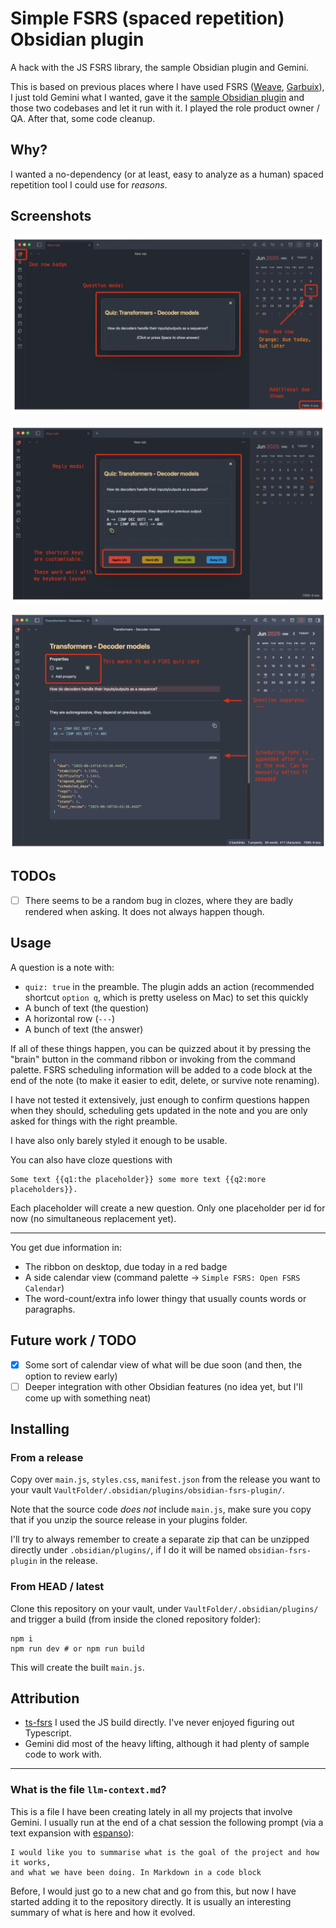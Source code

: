 # Simple FSRS (spaced repetition) Obsidian plugin

A hack with the JS FSRS library, the sample Obsidian plugin and Gemini.

This is based on previous places where I have used FSRS ([Weave](https://github.com/rberenguel/weave),
[Garbuix](https://github.com/rberenguel/garbuix)), I just told Gemini what I wanted, gave it the
[sample Obsidian plugin](https://github.com/obsidianmd/obsidian-sample-plugin) and those two codebases
and let it run with it. I played the role product owner / QA. After that, some code cleanup.

## Why?

I wanted a no-dependency (or at least, easy to analyze as a human) spaced repetition tool I could use for _reasons_.

## Screenshots

![](https://raw.githubusercontent.com/rberenguel/obsidian-fsrs-plugin/main/media/modal-question-and-editor.png)

![](https://raw.githubusercontent.com/rberenguel/obsidian-fsrs-plugin/main/media/modal-answer.png)

![](https://raw.githubusercontent.com/rberenguel/obsidian-fsrs-plugin/main/media/question-and-editor.png)

## TODOs

-   [ ] There seems to be a random bug in clozes, where they are badly rendered when asking. It does not always happen though.

## Usage

A question is a note with:

-   `quiz: true` in the preamble. The plugin adds an action (recommended shortcut `option q`, which is pretty
    useless on Mac) to set this quickly
-   A bunch of text (the question)
-   A horizontal row (`---`)
-   A bunch of text (the answer)

If all of these things happen, you can be quizzed about it by pressing the "brain" button in the command ribbon
or invoking from the command palette. FSRS scheduling information will be added to a code block at the end of the
note (to make it easier to edit, delete, or survive note renaming).

I have not tested it extensively, just enough to confirm questions happen when they should, scheduling gets updated
in the note and you are only asked for things with the right preamble.

I have also only barely styled it enough to be usable.

You can also have cloze questions with

```
Some text {{q1:the placeholder}} some more text {{q2:more placeholders}}.
```

Each placeholder will create a new question. Only one placeholder per id for now (no simultaneous replacement yet).

---

You get due information in:

-   The ribbon on desktop, due today in a red badge
-   A side calendar view (command palette -> `Simple FSRS: Open FSRS Calendar`)
-   The word-count/extra info lower thingy that usually counts words or paragraphs.

## Future work / TODO

-   [x] Some sort of calendar view of what will be due soon (and then, the option to review early)
-   [ ] Deeper integration with other Obsidian features (no idea yet, but I'll come up with something neat)

## Installing

### From a release

Copy over `main.js`, `styles.css`, `manifest.json` from the release you want to your vault
`VaultFolder/.obsidian/plugins/obsidian-fsrs-plugin/`.

Note that the source code _does not_ include `main.js`, make sure you copy that if you unzip
the source release in your plugins folder.

I'll try to always remember to create a separate zip that can be unzipped directly
under `.obsidian/plugins/`, if I do it will be named `obsidian-fsrs-plugin` in the release.

### From HEAD / latest

Clone this repository on your vault, under `VaultFolder/.obsidian/plugins/` and trigger a build
(from inside the cloned repository folder):

```
npm i
npm run dev # or npm run build
```

This will create the built `main.js`.

## Attribution

-   [ts-fsrs](https://github.com/open-spaced-repetition/ts-fsrs) I used the JS build directly. I've never enjoyed
    figuring out Typescript.
-   Gemini did most of the heavy lifting, although it had plenty of sample code to work with.

---

### What is the file `llm-context.md`?

This is a file I have been creating lately in all my projects that involve Gemini. I usually run at the end of a chat session
the following prompt (via a text expansion with [espanso](https://github.com/espanso/espanso)):

```
I would like you to summarise what is the goal of the project and how it works,
and what we have been doing. In Markdown in a code block
```

Before, I would just go to a new chat and go from this, but now I have started adding it to the repository directly. It is
usually an interesting summary of what is here and how it evolved.
